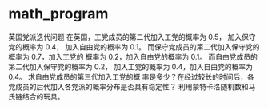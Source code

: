 # math_program
英国党派迭代问题
 在英国，工党成员的第二代加入工党的概率为 0.5，
 加入保守党的概率为 0.4， 加入自由党的概率为 0.1。
 而保守党成员的第二代加入保守党的概率为 0.7，加入工党的 概率为 0.2，加入自由党的概率为 0.1。
 而自由党成员的第二代加入保守党的概率为 0.2， 加入工党的概率为 0.4，加入自由党的概率为 0.4。
 求自由党成员的第三代加入工党的概 率是多少？在经过较长的时间后，各党成员的后代加入各党派的概率分布是否具有稳定性？ 
利用蒙特卡洛随机数和马氏链结合的玩具。
